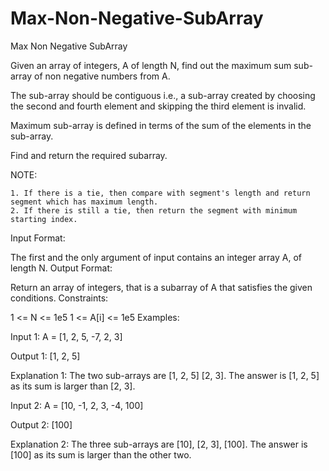 # Max-Non-Negative-SubArray
Max Non Negative SubArray


Given an array of integers, A of length N, find out the maximum sum sub-array of non negative numbers from A.

The sub-array should be contiguous i.e., a sub-array created by choosing the second and fourth element and skipping the third element is invalid.

Maximum sub-array is defined in terms of the sum of the elements in the sub-array.

Find and return the required subarray.

NOTE:

    1. If there is a tie, then compare with segment's length and return segment which has maximum length.
    2. If there is still a tie, then return the segment with minimum starting index.


Input Format:

The first and the only argument of input contains an integer array A, of length N.
Output Format:

Return an array of integers, that is a subarray of A that satisfies the given conditions.
Constraints:

1 <= N <= 1e5
1 <= A[i] <= 1e5
Examples:

Input 1:
    A = [1, 2, 5, -7, 2, 3]

Output 1:
    [1, 2, 5]

Explanation 1:
    The two sub-arrays are [1, 2, 5] [2, 3].
    The answer is [1, 2, 5] as its sum is larger than [2, 3].

Input 2:
    A = [10, -1, 2, 3, -4, 100]
    
Output 2:
    [100]

Explanation 2:
    The three sub-arrays are [10], [2, 3], [100].
    The answer is [100] as its sum is larger than the other two.
